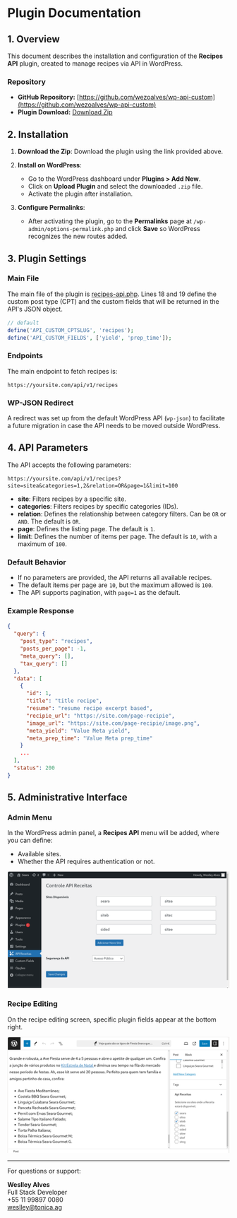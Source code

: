 # Plugin Documentation

## 1. Overview

This document describes the installation and configuration of the **Recipes API** plugin, created to manage recipes via API in WordPress.

### Repository

- **GitHub Repository:** [https://github.com/wezoalves/wp-api-custom](https://github.com/wezoalves/wp-api-custom)
- **Plugin Download:** [Download Zip](https://github.com/wezoalves/wp-api-custom/archive/refs/heads/main.zip)

## 2. Installation

1. **Download the Zip**: Download the plugin using the link provided above.
2. **Install on WordPress**:
    - Go to the WordPress dashboard under **Plugins > Add New**.
    - Click on **Upload Plugin** and select the downloaded `.zip` file.
    - Activate the plugin after installation.

3. **Configure Permalinks**:
    - After activating the plugin, go to the **Permalinks** page at `/wp-admin/options-permalink.php` and click **Save** so WordPress recognizes the new routes added.

## 3. Plugin Settings

### Main File

The main file of the plugin is [recipes-api.php](https://github.com/wezoalves/wp-api-custom/blob/main/recipes-api.php). Lines 18 and 19 define the custom post type (CPT) and the custom fields that will be returned in the API's JSON object.

```php
// default
define('API_CUSTOM_CPTSLUG', 'recipes');
define('API_CUSTOM_FIELDS', ['yield', 'prep_time']);
```

### Endpoints

The main endpoint to fetch recipes is:

```
https://yoursite.com/api/v1/recipes
```

### WP-JSON Redirect

A redirect was set up from the default WordPress API (`wp-json`) to facilitate a future migration in case the API needs to be moved outside WordPress.

## 4. API Parameters

The API accepts the following parameters:

```
https://yoursite.com/api/v1/recipes?site=sitea&categories=1,2&relation=OR&page=1&limit=100
```

- **site**: Filters recipes by a specific site.
- **categories**: Filters recipes by specific categories (IDs).
- **relation**: Defines the relationship between category filters. Can be `OR` or `AND`. The default is `OR`.
- **page**: Defines the listing page. The default is `1`.
- **limit**: Defines the number of items per page. The default is `10`, with a maximum of `100`.

### Default Behavior

- If no parameters are provided, the API returns all available recipes.
- The default items per page are `10`, but the maximum allowed is `100`.
- The API supports pagination, with `page=1` as the default.

### Example Response

```json
{
  "query": {
    "post_type": "recipes",
    "posts_per_page": -1,
    "meta_query": [],
    "tax_query": []
  },
  "data": [
    {
      "id": 1,
      "title": "title recipe",
      "resume": "resume recipe excerpt based",
      "recipie_url": "https://site.com/page-recipie",
      "image_url": "https://site.com/page-recipie/image.png",
      "meta_yield": "Value Meta yield",
      "meta_prep_time": "Value Meta prep_time"
    }
    ...
  ],
  "status": 200
}
```

## 5. Administrative Interface

### Admin Menu

In the WordPress admin panel, a **Recipes API** menu will be added, where you can define:
- Available sites.
- Whether the API requires authentication or not.

![plugin](./screen-plugin.png)

### Recipe Editing

On the recipe editing screen, specific plugin fields appear at the bottom right.

![cpt](./screen-cpt.png)

---

For questions or support:

**Weslley Alves**  
Full Stack Developer  
+55 11 99897 0080  
weslley@tonica.ag